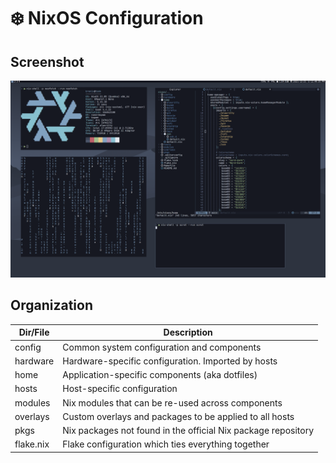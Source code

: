 # ❄️ NixOS Configuration

## Screenshot

![Screenshot](screenshot.png)

## Organization

| Dir/File  | Description                                                   |
| --------- | ------------------------------------------------------------- |
| config    | Common system configuration and components                    |
| hardware  | Hardware-specific configuration. Imported by hosts            |
| home      | Application-specific components (aka dotfiles)                |
| hosts     | Host-specific configuration                                   |
| modules   | Nix modules that can be re-used across components             |
| overlays  | Custom overlays and packages to be applied to all hosts       |
| pkgs      | Nix packages not found in the official Nix package repository |
| flake.nix | Flake configuration which ties everything together            |
